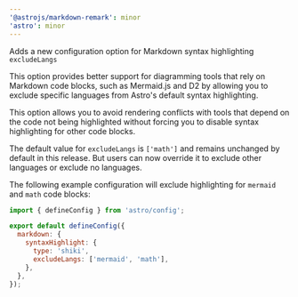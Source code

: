 ```yaml
---
'@astrojs/markdown-remark': minor
'astro': minor
---
```


Adds a new configuration option for Markdown syntax highlighting `excludeLangs` 

This option provides better support for diagramming tools that rely on Markdown code blocks, such as Mermaid.js and D2 by allowing you to exclude specific languages from Astro's default syntax highlighting.

This option allows you to avoid rendering conflicts with tools that depend on the code not being highlighted without forcing you to disable syntax highlighting for other code blocks.

The default value for `excludeLangs` is `['math']` and remains unchanged by default in this release.
But users can now override it to exclude other languages or exclude no languages.

The following example configuration will exclude highlighting for `mermaid` and `math` code blocks:

```js
import { defineConfig } from 'astro/config';

export default defineConfig({
  markdown: {
    syntaxHighlight: {
      type: 'shiki',
      excludeLangs: ['mermaid', 'math'],
    },
  },
});
```

